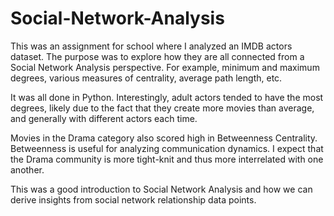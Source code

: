 # Social-Network-Analysis

This was an assignment for school where I analyzed an IMDB actors dataset.
The purpose was to explore how they are all connected from a Social Network Analysis perspective. For example, minimum and maximum degrees, various measures of centrality, average path length, etc.

It was all done in Python. Interestingly, adult actors tended to have the most degrees, likely due to the fact that they create more movies than average, and generally with different actors each time.

Movies in the Drama category also scored high in Betweenness Centrality. Betweenness is useful for analyzing communication dynamics. I expect that the Drama community is more tight-knit and thus more interrelated with one another.

This was a good introduction to Social Network Analysis and how we can derive insights from social network relationship data points.
